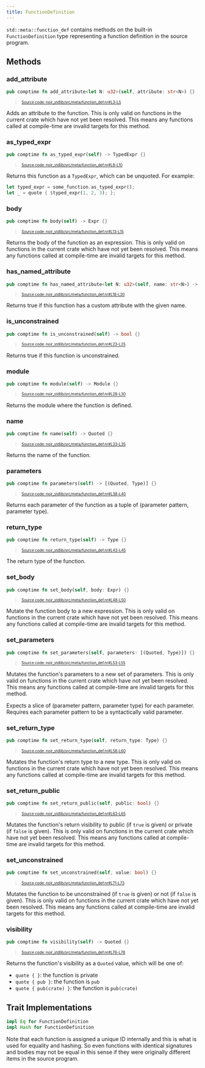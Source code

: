 ```yaml
---
title: FunctionDefinition
---
```


`std::meta::function_def` contains methods on the built-in `FunctionDefinition` type representing
a function definition in the source program.

## Methods

### add_attribute

```rust title="add_attribute" showLineNumbers 
pub comptime fn add_attribute<let N: u32>(self, attribute: str<N>) {}
```
> <sup><sub><a href="https://github.com/noir-lang/noir/blob/master/noir_stdlib/src/meta/function_def.nr#L3-L5" target="_blank" rel="noopener noreferrer">Source code: noir_stdlib/src/meta/function_def.nr#L3-L5</a></sub></sup>


Adds an attribute to the function. This is only valid
on functions in the current crate which have not yet been resolved.
This means any functions called at compile-time are invalid targets for this method.

### as_typed_expr

```rust title="as_typed_expr" showLineNumbers 
pub comptime fn as_typed_expr(self) -> TypedExpr {}
```
> <sup><sub><a href="https://github.com/noir-lang/noir/blob/master/noir_stdlib/src/meta/function_def.nr#L8-L10" target="_blank" rel="noopener noreferrer">Source code: noir_stdlib/src/meta/function_def.nr#L8-L10</a></sub></sup>


Returns this function as a `TypedExpr`, which can be unquoted. For example:

```rust
let typed_expr = some_function.as_typed_expr();
let _ = quote { $typed_expr(1, 2, 3); };
```

### body

```rust title="body" showLineNumbers 
pub comptime fn body(self) -> Expr {}
```
> <sup><sub><a href="https://github.com/noir-lang/noir/blob/master/noir_stdlib/src/meta/function_def.nr#L13-L15" target="_blank" rel="noopener noreferrer">Source code: noir_stdlib/src/meta/function_def.nr#L13-L15</a></sub></sup>


Returns the body of the function as an expression. This is only valid
on functions in the current crate which have not yet been resolved.
This means any functions called at compile-time are invalid targets for this method.

### has_named_attribute

```rust title="has_named_attribute" showLineNumbers 
pub comptime fn has_named_attribute<let N: u32>(self, name: str<N>) -> bool {}
```
> <sup><sub><a href="https://github.com/noir-lang/noir/blob/master/noir_stdlib/src/meta/function_def.nr#L18-L20" target="_blank" rel="noopener noreferrer">Source code: noir_stdlib/src/meta/function_def.nr#L18-L20</a></sub></sup>


Returns true if this function has a custom attribute with the given name.

### is_unconstrained

```rust title="is_unconstrained" showLineNumbers 
pub comptime fn is_unconstrained(self) -> bool {}
```
> <sup><sub><a href="https://github.com/noir-lang/noir/blob/master/noir_stdlib/src/meta/function_def.nr#L23-L25" target="_blank" rel="noopener noreferrer">Source code: noir_stdlib/src/meta/function_def.nr#L23-L25</a></sub></sup>


Returns true if this function is unconstrained.

### module

```rust title="module" showLineNumbers 
pub comptime fn module(self) -> Module {}
```
> <sup><sub><a href="https://github.com/noir-lang/noir/blob/master/noir_stdlib/src/meta/function_def.nr#L28-L30" target="_blank" rel="noopener noreferrer">Source code: noir_stdlib/src/meta/function_def.nr#L28-L30</a></sub></sup>


Returns the module where the function is defined.

### name

```rust title="name" showLineNumbers 
pub comptime fn name(self) -> Quoted {}
```
> <sup><sub><a href="https://github.com/noir-lang/noir/blob/master/noir_stdlib/src/meta/function_def.nr#L33-L35" target="_blank" rel="noopener noreferrer">Source code: noir_stdlib/src/meta/function_def.nr#L33-L35</a></sub></sup>


Returns the name of the function.

### parameters

```rust title="parameters" showLineNumbers 
pub comptime fn parameters(self) -> [(Quoted, Type)] {}
```
> <sup><sub><a href="https://github.com/noir-lang/noir/blob/master/noir_stdlib/src/meta/function_def.nr#L38-L40" target="_blank" rel="noopener noreferrer">Source code: noir_stdlib/src/meta/function_def.nr#L38-L40</a></sub></sup>


Returns each parameter of the function as a tuple of (parameter pattern, parameter type).

### return_type

```rust title="return_type" showLineNumbers 
pub comptime fn return_type(self) -> Type {}
```
> <sup><sub><a href="https://github.com/noir-lang/noir/blob/master/noir_stdlib/src/meta/function_def.nr#L43-L45" target="_blank" rel="noopener noreferrer">Source code: noir_stdlib/src/meta/function_def.nr#L43-L45</a></sub></sup>


The return type of the function.

### set_body

```rust title="set_body" showLineNumbers 
pub comptime fn set_body(self, body: Expr) {}
```
> <sup><sub><a href="https://github.com/noir-lang/noir/blob/master/noir_stdlib/src/meta/function_def.nr#L48-L50" target="_blank" rel="noopener noreferrer">Source code: noir_stdlib/src/meta/function_def.nr#L48-L50</a></sub></sup>


Mutate the function body to a new expression. This is only valid
on functions in the current crate which have not yet been resolved.
This means any functions called at compile-time are invalid targets for this method.

### set_parameters

```rust title="set_parameters" showLineNumbers 
pub comptime fn set_parameters(self, parameters: [(Quoted, Type)]) {}
```
> <sup><sub><a href="https://github.com/noir-lang/noir/blob/master/noir_stdlib/src/meta/function_def.nr#L53-L55" target="_blank" rel="noopener noreferrer">Source code: noir_stdlib/src/meta/function_def.nr#L53-L55</a></sub></sup>


Mutates the function's parameters to a new set of parameters. This is only valid
on functions in the current crate which have not yet been resolved.
This means any functions called at compile-time are invalid targets for this method.

Expects a slice of (parameter pattern, parameter type) for each parameter. Requires
each parameter pattern to be a syntactically valid parameter.

### set_return_type

```rust title="set_return_type" showLineNumbers 
pub comptime fn set_return_type(self, return_type: Type) {}
```
> <sup><sub><a href="https://github.com/noir-lang/noir/blob/master/noir_stdlib/src/meta/function_def.nr#L58-L60" target="_blank" rel="noopener noreferrer">Source code: noir_stdlib/src/meta/function_def.nr#L58-L60</a></sub></sup>


Mutates the function's return type to a new type. This is only valid
on functions in the current crate which have not yet been resolved.
This means any functions called at compile-time are invalid targets for this method.

### set_return_public

```rust title="set_return_public" showLineNumbers 
pub comptime fn set_return_public(self, public: bool) {}
```
> <sup><sub><a href="https://github.com/noir-lang/noir/blob/master/noir_stdlib/src/meta/function_def.nr#L63-L65" target="_blank" rel="noopener noreferrer">Source code: noir_stdlib/src/meta/function_def.nr#L63-L65</a></sub></sup>


Mutates the function's return visibility to public (if `true` is given) or private (if `false` is given).
This is only valid on functions in the current crate which have not yet been resolved.
This means any functions called at compile-time are invalid targets for this method.

### set_unconstrained

```rust title="set_unconstrained" showLineNumbers 
pub comptime fn set_unconstrained(self, value: bool) {}
```
> <sup><sub><a href="https://github.com/noir-lang/noir/blob/master/noir_stdlib/src/meta/function_def.nr#L71-L73" target="_blank" rel="noopener noreferrer">Source code: noir_stdlib/src/meta/function_def.nr#L71-L73</a></sub></sup>


Mutates the function to be unconstrained (if `true` is given) or not (if `false` is given).
This is only valid on functions in the current crate which have not yet been resolved.
This means any functions called at compile-time are invalid targets for this method.

### visibility

```rust title="visibility" showLineNumbers 
pub comptime fn visibility(self) -> Quoted {}
```
> <sup><sub><a href="https://github.com/noir-lang/noir/blob/master/noir_stdlib/src/meta/function_def.nr#L76-L78" target="_blank" rel="noopener noreferrer">Source code: noir_stdlib/src/meta/function_def.nr#L76-L78</a></sub></sup>


Returns the function's visibility as a `Quoted` value, which will be one of:
- `quote { }`: the function is private
- `quote { pub }`: the function is `pub`
- `quote { pub(crate) }`: the function is `pub(crate)`

## Trait Implementations

```rust
impl Eq for FunctionDefinition
impl Hash for FunctionDefinition
```

Note that each function is assigned a unique ID internally and this is what is used for
equality and hashing. So even functions with identical signatures and bodies may not
be equal in this sense if they were originally different items in the source program.
